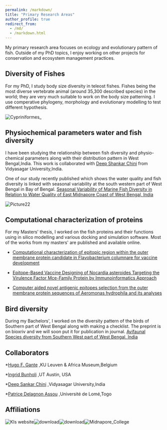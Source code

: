 ```yaml
---
permalink: /markdown/
title: "Primary Research Areas"
author_profile: true
redirect_from: 
  - /md/
  - /markdown.html
---
```

My primary research area focuses on ecology and evolutionary pattern of fish. Outside of my PhD topics, I enjoy working on other projects for conservation and ecosystem management practices.

## Diversity of Fishes


For my PhD, I study body size diversity in teleost fishes. Fishes being the most diverse vertebrate animal (around 35,300 described species) in the world; they are very much suitable to work on the body size patterning. I use comperative phylogeny, morphology and evolutionary modelling to test different hypothesis. 

![Cypriniformes_](https://github.com/FishyguyNeel/Niladri_Mondal/assets/84254577/537b1915-8ef9-43a0-b07a-52a9123c94c2)


## Physiochemical parameters water and fish diversity

I have been studying the relationship between fish diversity and physio-chemical parameters along with their distribution pattern in West Bengal,India.
This work is collaborated with [Deep Shankar Chini](https://scholar.google.co.in/citations?hl=en&user=75GmPXcAAAAJ)  from Vidyasagar University,India.

One of our study recently published which shows the water quality and fish diversity is linked with seasonal variability at the south western part of West Bengal in Bay of Bengal.
[Seasonal Variability of Marine Fish Diversity in Relation to Water Quality of East Midnapore Coast of West Bengal, India](https://link.springer.com/article/10.1007/s12601-023-00107-0)

![Picture22](https://github.com/FishyguyNeel/Niladri_Mondal/assets/84254577/e8acd7b9-7535-4c84-9d92-4916154a55fd)

## Computational characterization of proteins

For my Masters' thesis, I worked on the fish proteins and their functions using in silico modelling and various docking and simulation software. Most of the works from my masters' are published and available online.
* [Computational characterization of epitopic region within the outer membrane protein candidate in Flavobacterium columnare for vaccine development](https://www.tandfonline.com/doi/10.1080/07391102.2019.1580222)
  
* [Epitope-Based Vaccine Designing of Nocardia asteroides Targeting the Virulence Factor Mce-Family Protein by Immunoinformatics Approach](https://link.springer.com/article/10.1007/s10989-019-09921-4)
  
* [Computer aided novel antigenic epitopes selection from the outer membrane protein sequences of Aeromonas hydrophila and its analyses](https://www.sciencedirect.com/science/article/pii/S1567134820301519)

## Bird diversity

During my Bachelors', I worked on the diversity pattern of the birds of Southern part of West Bengal along with making a checklist. The preprint is on bioxriv and we will soon put it for publication in journal.
[Avifaunal Species diversity from Southern West part of West Bengal, India](https://www.biorxiv.org/content/10.1101/2023.06.30.547191v1.abstract)

## Collaborators
*[Hugo F. Gante](https://bio.kuleuven.be/faculty/00146936) ,KU Leuven & Africa Museum,Belgium

*[Ingrid Bunholi](https://ingridbunholi.weebly.com/) ,UT Austin, USA

*[Deep Sankar Chini](https://www.researchgate.net/profile/Deep-Chini) ,Vidyasagar University,India

*[Patrice Delagnon Assou](https://www.linkedin.com/in/patrice-delagnon-assou-733256b2/?originalSubdomain=tg) ,Université de Lomé,Togo


## Affiliations

![KIs website](https://github.com/FishyguyNeel/Niladri_Mondal/assets/84254577/6ea72b2b-983b-4972-8059-1d2cb130415d)![download](https://github.com/FishyguyNeel/Niladri_Mondal/assets/84254577/89ee105e-f4bb-44d1-aa83-8f16bad100cd)![download](https://github.com/FishyguyNeel/Niladri_Mondal/assets/84254577/deb6cf6a-746f-4935-8060-4e387a9350f4)![Midnapore_College](https://github.com/FishyguyNeel/Niladri_Mondal/assets/84254577/89a4c42b-47eb-4d74-8c7c-71e6cabb3415)







